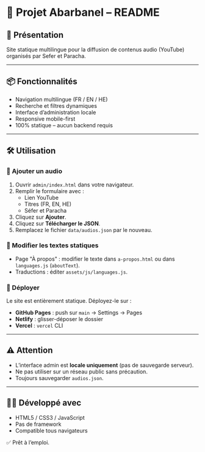 # 📄 Projet Abarbanel – README

## 🎯 Présentation
Site statique multilingue pour la diffusion de contenus audio (YouTube) organisés par Sefer et Paracha.

---

## 📦 Fonctionnalités
- Navigation multilingue (FR / EN / HE)
- Recherche et filtres dynamiques
- Interface d’administration locale
- Responsive mobile-first
- 100% statique – aucun backend requis

---

## 🛠️ Utilisation

### 🔹 Ajouter un audio
1. Ouvrir `admin/index.html` dans votre navigateur.
2. Remplir le formulaire avec :
   - Lien YouTube
   - Titres (FR, EN, HE)
   - Séfer et Paracha
3. Cliquez sur **Ajouter**.
4. Cliquez sur **Télécharger le JSON**.
5. Remplacez le fichier `data/audios.json` par le nouveau.

### 🔹 Modifier les textes statiques
- Page "À propos" : modifier le texte dans `a-propos.html` ou dans `languages.js` (`aboutText`).
- Traductions : éditer `assets/js/languages.js`.

### 🔹 Déployer
Le site est entièrement statique. Déployez-le sur :
- **GitHub Pages** : push sur `main` → Settings → Pages
- **Netlify** : glisser-déposer le dossier
- **Vercel** : `vercel` CLI

---

## ⚠️ Attention
- L’interface admin est **locale uniquement** (pas de sauvegarde serveur).
- Ne pas utiliser sur un réseau public sans précaution.
- Toujours sauvegarder `audios.json`.

---

## 🧑‍💻 Développé avec
- HTML5 / CSS3 / JavaScript
- Pas de framework
- Compatible tous navigateurs

✅ Prêt à l’emploi.